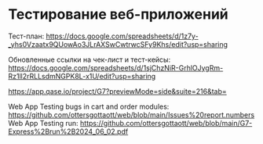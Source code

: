 # Тестирование веб-приложений
Тест-план: https://docs.google.com/spreadsheets/d/1z7y-_yhs0Vzaatx9QUowAo3JLrAXSwCwtrwcSFy9Khs/edit?usp=sharing

Обновленные ссылки на чек-лист и тест-кейсы: 
https://docs.google.com/spreadsheets/d/1sjChzNiR-GrhlOJygRm-Rz1ll2rRLLsdmNGPK8L-x1U/edit?usp=sharing

https://app.qase.io/project/G7?previewMode=side&suite=216&tab=

Web App Testing bugs in cart and order modules: https://github.com/ottersgottaott/web/blob/main/Issues%20report.numbers
Web App Testing run: https://github.com/ottersgottaott/web/blob/main/G7-Express%2Brun%2B2024_06_02.pdf 
